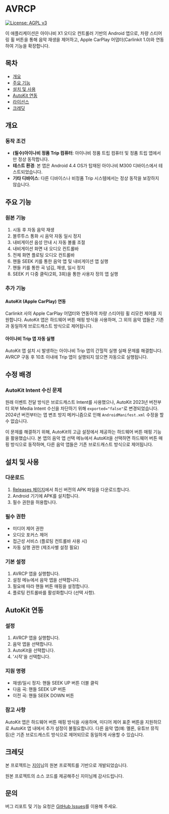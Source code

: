 # AVRCP

[![License: AGPL v3](https://img.shields.io/badge/License-AGPL%20v3-blue.svg)](https://www.gnu.org/licenses/agpl-3.0)

이 애플리케이션은 아이나비 X1 오디오 컨트롤러 기반의 Android 앱으로, 차량 스티어링 휠 버튼을 통해 음악 재생을 제어하고, Apple CarPlay 어댑터(Carlinkit 1.0)와 연동하여 기능을 확장합니다.

## 목차

* [개요](#개요)
* [주요 기능](#주요-기능)
* [설치 및 사용](#설치-및-사용)
* [AutoKit 연동](#autokit-연동)
* [라이선스](#라이선스)
* [크레딧](#크레딧)

## 개요

### 동작 조건

* **(필수)아이나비 정품 Trip 컴퓨터**: 아이나비 정품 트립 컴퓨터 및 정품 트립 앱에서만 정상 동작합니다.
* **테스트 환경**: 본 앱은 Android 4.4 OS가 탑재된 아이나비 M300 디바이스에서 테스트되었습니다.
* **기타 디바이스**: 다른 디바이스나 비정품 Trip 시스템에서는 정상 동작을 보장하지 않습니다.

## 주요 기능

### 원본 기능

1. 시동 후 자동 음악 재생
2. 블루투스 통화 시 음악 자동 일시 정지
3. 내비게이션 음성 안내 시 자동 볼륨 조절
4. 내비게이션 화면 내 오디오 컨트롤바
5. 전체 화면 플로팅 오디오 컨트롤바
6. 핸들 SEEK 키를 통한 음악 앱 및 내비게이션 앱 실행
7. 핸들 키를 통한 곡 넘김, 재생, 일시 정지
8. SEEK 키 다중 클릭(2회, 3회)을 통한 사용자 정의 앱 실행

### 추가 기능

#### AutoKit (Apple CarPlay) 연동

Carlinkit 사의 Apple CarPlay 어댑터와 연동하여 차량 스티어링 휠 리모컨 제어를 지원합니다. AutoKit 앱은 하드웨어 버튼 매핑 방식을 사용하며, 그 외의 음악 앱들은 기존과 동일하게 브로드캐스트 방식으로 제어됩니다.

#### 아이나비 Trip 앱 자동 실행

AutoKit 앱 설치 시 발생하는 아이나비 Trip 앱의 간헐적 실행 실패 문제를 해결합니다. AVRCP 구동 후 10초 이내에 Trip 앱이 실행되지 않으면 자동으로 실행됩니다.

## 수정 배경

### AutoKit Intent 수신 문제

원래 이벤트 전달 방식은 브로드캐스트 Intent를 사용했으나, AutoKit 2023년 버전부터 외부 Media Intent 수신을 차단하기 위해 `exported="false"`로 변경되었습니다. 2024년 버전부터는 앱 변조 방지 메커니즘으로 인해 `AndroidManifest.xml` 수정을 할 수 없습니다.

이 문제를 해결하기 위해, AutoKit의 고급 설정에서 제공하는 하드웨어 버튼 매핑 기능을 활용했습니다. 본 앱의 음악 앱 선택 메뉴에서 AutoKit을 선택하면 하드웨어 버튼 매핑 방식으로 동작하며, 다른 음악 앱들은 기존 브로드캐스트 방식으로 제어됩니다.

## 설치 및 사용

### 다운로드

1. [Releases 페이지](https://github.com/itswryu/avrcp-release/releases)에서 최신 버전의 APK 파일을 다운로드합니다.
2. Android 기기에 APK를 설치합니다.
3. 필수 권한을 허용합니다.

### 필수 권한

* 미디어 제어 권한
* 오디오 포커스 제어
* 접근성 서비스 (플로팅 컨트롤바 사용 시)
* 자동 실행 권한 (제조사별 설정 필요)

### 기본 설정

1. AVRCP 앱을 실행합니다.
2. 설정 메뉴에서 음악 앱을 선택합니다.
3. 필요에 따라 핸들 버튼 매핑을 설정합니다.
4. 플로팅 컨트롤바를 활성화합니다 (선택 사항).

## AutoKit 연동

### 설정

1. AVRCP 앱을 실행합니다.
2. 음악 앱을 선택합니다.
3. AutoKit을 선택합니다.
4. '시작'을 선택합니다.

### 지원 명령

* 재생/일시 정지: 핸들 SEEK UP 버튼 더블 클릭
* 다음 곡: 핸들 SEEK UP 버튼
* 이전 곡: 핸들 SEEK DOWN 버튼

### 참고 사항

AutoKit 앱은 하드웨어 버튼 매핑 방식을 사용하며, 미디어 제어 표준 버튼을 지원하므로 AutoKit 앱 내에서 추가 설정이 불필요합니다. 다른 음악 앱(예: 멜론, 유튜브 뮤직 등)은 기존 브로드캐스트 방식으로 제어되므로 동일하게 사용할 수 있습니다.

## 크레딧

본 프로젝트는 [지이](https://blog.naver.com/ji2soft)님의 원본 프로젝트를 기반으로 개발되었습니다.

원본 프로젝트의 소스 코드를 제공해주신 지이님께 감사드립니다.

## 문의

버그 리포트 및 기능 요청은 [GitHub Issues](https://github.com/itswryu/new-avrcp/issues)를 이용해 주세요.
